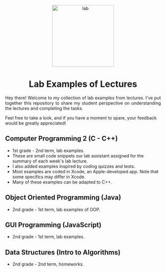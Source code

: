 <div align="center">
  <img src="https://cdn-icons-png.flaticon.com/512/1006/1006363.png" width="200" height="200" alt="lab">
</div>

<h1 align="center">Lab Examples of Lectures</h1>

<p align="justify">
Hey there! Welcome to my collection of lab examples from lectures. I've put together this repository to share my student perspective on understanding the lectures and completing the tasks. 

Feel free to take a look, and if you have a moment to spare, your feedback would be greatly appreciated!

## Computer Programming 2 (C - C++)

- 1st grade - 2nd term, lab examples.
- These are small code snippets our lab assistant assigned for the summary of each week's lab lecture.
- I also added examples inspired by coding quizzes and tests.
- Most examples are coded in Xcode, an Apple-developed app. Note that some specifics may differ in Xcode.
- Many of these examples can be adapted to C++.

## Object Oriented Programming (Java)

- 2nd grade - 1st term, lab examples of OOP.

## GUI Programming (JavaScript)

- 2nd grade - 1st term, lab examples.

## Data Structures (Intro to Algorithms)

- 2nd grade - 2nd term, homeworks.